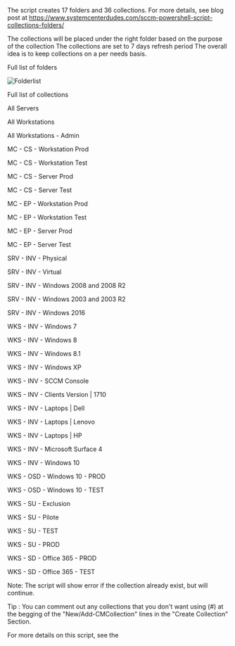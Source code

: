 The script creates 17 folders and 36 collections. 
For more details, see blog post at https://www.systemcenterdudes.com/sccm-powershell-script-collections-folders/

The collections will be placed under the right folder based on the purpose of the collection
The collections are set to 7 days refresh period
The overall idea is to keep collections on a per needs basis. 

Full list of folders

![Folderlist](https://github.com/JonathanLefebvreGlobensky/Images/blob/master/Collection%20Folders.jpg)

Full list of collections

All Servers

All Workstations

All Workstations - Admin

MC - CS - Workstation Prod

MC - CS - Workstation Test

MC - CS - Server Prod

MC - CS - Server Test

MC - EP - Workstation Prod

MC - EP - Workstation Test

MC - EP - Server Prod

MC - EP - Server Test

SRV - INV - Physical

SRV - INV - Virtual

SRV - INV - Windows 2008 and 2008 R2

SRV - INV - Windows 2003 and 2003 R2

SRV - INV - Windows 2016

WKS - INV - Windows 7

WKS - INV - Windows 8

WKS - INV - Windows 8.1

WKS - INV - Windows XP

WKS - INV - SCCM Console

WKS - INV - Clients Version | 1710

WKS - INV - Laptops | Dell

WKS - INV - Laptops | Lenovo

WKS - INV - Laptops | HP

WKS - INV - Microsoft Surface 4

WKS - INV - Windows 10

WKS - OSD - Windows 10 - PROD

WKS - OSD - Windows 10 - TEST

WKS - SU - Exclusion

WKS - SU - Pilote

WKS - SU - TEST

WKS - SU - PROD

WKS - SD - Office 365 - PROD

WKS - SD - Office 365 - TEST

Note: The script will show error if the collection already exist, but will continue.

Tip : You can comment out any collections that you don't want using (#) at the begging of the "New/Add-CMCollection" lines in the "Create Collection" Section.

For more details on this script, see the
